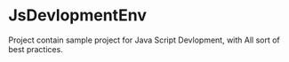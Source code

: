 # JsDevlopmentEnv
Project contain sample project for Java Script Devlopment, with All sort of best practices.
